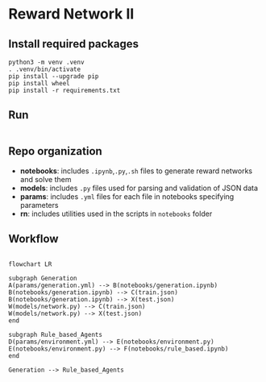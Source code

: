 # Reward Network II

## Install required packages

```
python3 -m venv .venv
. .venv/bin/activate
pip install --upgrade pip
pip install wheel
pip install -r requirements.txt
```

## Run

```

```

## Repo organization
* **notebooks**: includes `.ipynb`,`.py`,`.sh` files to generate reward networks and solve them
* **models**: includes `.py` files used for parsing and validation of JSON data
* **params**: includes `.yml` files for each file in notebooks specifying parameters
* **rn**: includes utilities used in the scripts in `notebooks` folder

## Workflow
```mermaid

flowchart LR

subgraph Generation
A(params/generation.yml) --> B(notebooks/generation.ipynb)
B(notebooks/generation.ipynb) --> C(train.json)
B(notebooks/generation.ipynb) --> X(test.json)
W(models/network.py) --> C(train.json)
W(models/network.py) --> X(test.json)
end

subgraph Rule_based_Agents
D(params/environment.yml) --> E(notebooks/environment.py) 
E(notebooks/environment.py) --> F(notebooks/rule_based.ipynb)
end

Generation --> Rule_based_Agents

```


